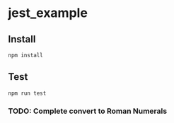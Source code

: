 # jest_example

## Install 
`npm install`
## Test
`npm run test`

### TODO: Complete convert to Roman Numerals
